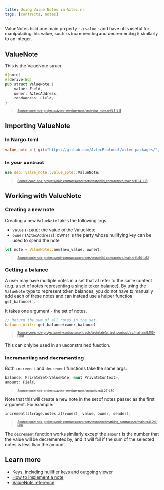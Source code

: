 ```yaml
---
title: Using Value Notes in Aztec.nr
tags: [contracts, notes]
---
```


ValueNotes hold one main property - a `value` - and have utils useful for manipulating this value, such as incrementing and decrementing it similarly to an integer.

## ValueNote

This is the ValueNote struct:

```rust title="value-note-def" showLineNumbers 
#[note]
#[derive(Eq)]
pub struct ValueNote {
    value: Field,
    owner: AztecAddress,
    randomness: Field,
}
```
> <sup><sub><a href="https://github.com/AztecProtocol/aztec-packages/blob/v0.85.0-alpha-testnet.2/noir-projects/aztec-nr/value-note/src/value_note.nr#L3-L11" target="_blank" rel="noopener noreferrer">Source code: noir-projects/aztec-nr/value-note/src/value_note.nr#L3-L11</a></sub></sup>


## Importing ValueNote

### In Nargo.toml

```toml
value_note = { git="https://github.com/AztecProtocol/aztec-packages/", tag="v0.85.0-alpha-testnet.2", directory="noir-projects/aztec-nr/value-note" }
```

### In your contract

```rust title="import_valuenote" showLineNumbers 
use dep::value_note::value_note::ValueNote;
```
> <sup><sub><a href="https://github.com/AztecProtocol/aztec-packages/blob/v0.85.0-alpha-testnet.2/noir-projects/noir-contracts/contracts/test/child_contract/src/main.nr#L14-L16" target="_blank" rel="noopener noreferrer">Source code: noir-projects/noir-contracts/contracts/test/child_contract/src/main.nr#L14-L16</a></sub></sup>


## Working with ValueNote

### Creating a new note

Creating a new `ValueNote` takes the following args:

- `value` (`Field`): the value of the ValueNote
- `owner` (`AztecAddress`): owner is the party whose nullifying key can be used to spend the note

```rust title="valuenote_new" showLineNumbers 
let note = ValueNote::new(new_value, owner);
```
> <sup><sub><a href="https://github.com/AztecProtocol/aztec-packages/blob/v0.85.0-alpha-testnet.2/noir-projects/noir-contracts/contracts/test/child_contract/src/main.nr#L60-L62" target="_blank" rel="noopener noreferrer">Source code: noir-projects/noir-contracts/contracts/test/child_contract/src/main.nr#L60-L62</a></sub></sup>


### Getting a balance

A user may have multiple notes in a set that all refer to the same content (e.g. a set of notes representing a single token balance). By using the `ValueNote` type to represent token balances, you do not have to manually add each of these notes and can instead use a helper function `get_balance()`.

It takes one argument - the set of notes.

```rust title="get_balance" showLineNumbers 
// Return the sum of all notes in the set.
balance_utils::get_balance(owner_balance)
```
> <sup><sub><a href="https://github.com/AztecProtocol/aztec-packages/blob/v0.85.0-alpha-testnet.2/noir-projects/noir-contracts/contracts/test/stateful_test_contract/src/main.nr#L105-L108" target="_blank" rel="noopener noreferrer">Source code: noir-projects/noir-contracts/contracts/test/stateful_test_contract/src/main.nr#L105-L108</a></sub></sup>


This can only be used in an unconstrained function.

### Incrementing and decrementing

Both `increment` and `decrement` functions take the same args:

```rust title="increment_args" showLineNumbers 
balance: PrivateSet<ValueNote, &mut PrivateContext>,
amount: Field,
```
> <sup><sub><a href="https://github.com/AztecProtocol/aztec-packages/blob/v0.85.0-alpha-testnet.2/noir-projects/aztec-nr/value-note/src/utils.nr#L27-L30" target="_blank" rel="noopener noreferrer">Source code: noir-projects/aztec-nr/value-note/src/utils.nr#L27-L30</a></sub></sup>


Note that this will create a new note in the set of notes passed as the first argument.
For example:
```rust title="increment_valuenote" showLineNumbers 
increment(storage.notes.at(owner), value, owner, sender);
```
> <sup><sub><a href="https://github.com/AztecProtocol/aztec-packages/blob/v0.85.0-alpha-testnet.2/noir-projects/noir-contracts/contracts/test/benchmarking_contract/src/main.nr#L24-L26" target="_blank" rel="noopener noreferrer">Source code: noir-projects/noir-contracts/contracts/test/benchmarking_contract/src/main.nr#L24-L26</a></sub></sup>


The `decrement` function works similarly except the `amount` is the number that the value will be decremented by, and it will fail if the sum of the selected notes is less than the amount.

## Learn more

- [Keys, including nullifier keys and outgoing viewer](../../../../../aztec/concepts/accounts/keys.md)
- [How to implement a note](./implementing_a_note.md)
- [ValueNote reference](../../../../reference/smart_contract_reference/aztec-nr/value-note/value_note.md)
